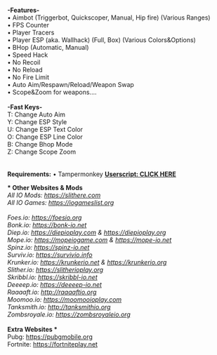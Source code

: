 <b>-Features-</b></br>
• Aimbot (Triggerbot, Quickscoper, Manual, Hip fire) (Various Ranges)</br>
• FPS Counter</br>
• Player Tracers</br>
• Player ESP (aka. Wallhack) (Full, Box) (Various Colors&Options)</br>
• BHop (Automatic, Manual)</br>
• Speed Hack</br>
• No Recoil</br>
• No Reload</br>
• No Fire Limit</br>
• Auto Aim/Respawn/Reload/Weapon Swap</br>
• Scope&Zoom for weapons....
</br></br>
<b>-Fast Keys-</b></br>
T: Change Auto Aim</br>
Y: Change ESP Style</br>
U: Change ESP Text Color</br>
O: Change ESP Line Color</br>
B: Change Bhop Mode</br>
Z: Change Scope Zoom</br>
</br></br>
<b>Requirements:</b> • Tampermonkey
<a href="https://github.com/MrCoderN/krunker.io-hack-cheat-mod/raw/master/krunkerhack.user.js" target="_blank"><b>Userscript: CLICK HERE</b></a>

<b>* Other Websites & Mods *</b></br>
All IO Mods: https://slithere.com</br>
All IO Games: https://iogameslist.org</br>
</br>
Foes.io: https://foesio.org</br>
Bonk.io: https://bonk-io.net</br>
Diep.io: https://diepioplay.com & https://diepioplay.org</br>
Mope.io: https://mopeiogame.com & https://mope-io.net</br>
Spinz.io: https://spinz-io.net</br>
Surviv.io: https://survivio.info</br>
Krunker.io: https://krunkerio.net & https://krunkerio.org</br>
Slither.io: https://slitherioplay.org</br>
Skribbl.io: https://skribbl-io.net</br>
Deeeep.io: https://deeeep-io.net</br>
Raaaaft.io: http://raaaaftio.org</br>
Moomoo.io: https://moomooioplay.com</br>
Tanksmith.io: http://tanksmithio.org</br>
Zombsroyale.io: https://zombsroyaleio.org</br>
</br>
<b>* Extra Websites *</b></br>
Pubg: https://pubgmobile.org</br>
Fortnite: https://fortniteplay.net</br>
